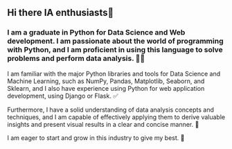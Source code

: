 ## Hi there IA enthusiasts👋

### I am a graduate in Python for Data Science and Web development. I am passionate about the world of programming with Python, and I am proficient in using this language to solve problems and perform data analysis. 🧑‍💻

I am familiar with the major Python libraries and tools for Data Science and Machine Learning, such as NumPy, Pandas, Matplotlib, Seaborn, and Sklearn, and I also have experience using Python for web application development, using Django or Flask. ✅

Furthermore, I have a solid understanding of data analysis concepts and techniques, and I am capable of effectively applying them to derive valuable insights and present visual results in a clear and concise manner. 🧠

I am eager to start and grow in this industry to give my best. 🚀

<!--
**DelVad0/DelVad0** is a ✨ _special_ ✨ repository because its `README.md` (this file) appears on your GitHub profile.

Here are some ideas to get you started:

- 🔭 I’m currently working on ...
- 🌱 I’m currently learning ...
- 👯 I’m looking to collaborate on ...
- 🤔 I’m looking for help with ...
- 💬 Ask me about ...
- 📫 How to reach me: ...
- 😄 Pronouns: ...
- ⚡ Fun fact: ...
-->
